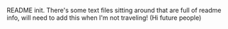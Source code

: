 README init. There's some text files sitting around that are full of readme info, will need to add this when I'm not traveling! (Hi future people)
